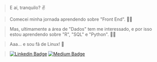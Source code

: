 >   E aí, tranquilo?    :v:

>   Comecei minha jornada aprendendo sobre "Front End". :man_technologist:

>   Mas, ultimamente a área de "Dados" tem me interessado, e por isso estou aprendendo sobre "R", "SQL" e "Python". :male_detective:

>   Aaa... e sou fã de Linux! :penguin:



>   [![Linkedin Badge](https://img.shields.io/badge/-LinkedIn-blue?style=for-the-badge&logo=Linkedin&logoColor=white)](https://www.linkedin.com/in/lipebol/) 
    [![Medium Badge](https://img.shields.io/badge/-Medium-000000?style=for-the-badge&logo=Medium&logoColor=white)]()
